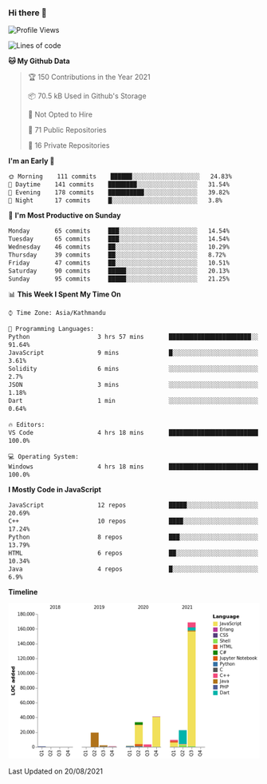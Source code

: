 ### Hi there 👋


<!--START_SECTION:waka-->
![Profile Views](http://img.shields.io/badge/Profile%20Views-6-blue)

![Lines of code](https://img.shields.io/badge/From%20Hello%20World%20I%27ve%20Written-306666%20lines%20of%20code-blue)

**🐱 My Github Data** 

> 🏆 150 Contributions in the Year 2021
 > 
> 📦 70.5 kB Used in Github's Storage 
 > 
> 🚫 Not Opted to Hire
 > 
> 📜 71 Public Repositories 
 > 
> 🔑 16 Private Repositories  
 > 
**I'm an Early 🐤** 

```text
🌞 Morning    111 commits    ██████░░░░░░░░░░░░░░░░░░░   24.83% 
🌆 Daytime    141 commits    ████████░░░░░░░░░░░░░░░░░   31.54% 
🌃 Evening    178 commits    ██████████░░░░░░░░░░░░░░░   39.82% 
🌙 Night      17 commits     █░░░░░░░░░░░░░░░░░░░░░░░░   3.8%

```
📅 **I'm Most Productive on Sunday** 

```text
Monday       65 commits     ███░░░░░░░░░░░░░░░░░░░░░░   14.54% 
Tuesday      65 commits     ███░░░░░░░░░░░░░░░░░░░░░░   14.54% 
Wednesday    46 commits     ██░░░░░░░░░░░░░░░░░░░░░░░   10.29% 
Thursday     39 commits     ██░░░░░░░░░░░░░░░░░░░░░░░   8.72% 
Friday       47 commits     ██░░░░░░░░░░░░░░░░░░░░░░░   10.51% 
Saturday     90 commits     █████░░░░░░░░░░░░░░░░░░░░   20.13% 
Sunday       95 commits     █████░░░░░░░░░░░░░░░░░░░░   21.25%

```


📊 **This Week I Spent My Time On** 

```text
⌚︎ Time Zone: Asia/Kathmandu

💬 Programming Languages: 
Python                   3 hrs 57 mins       ███████████████████████░░   91.64% 
JavaScript               9 mins              █░░░░░░░░░░░░░░░░░░░░░░░░   3.61% 
Solidity                 6 mins              ░░░░░░░░░░░░░░░░░░░░░░░░░   2.7% 
JSON                     3 mins              ░░░░░░░░░░░░░░░░░░░░░░░░░   1.18% 
Dart                     1 min               ░░░░░░░░░░░░░░░░░░░░░░░░░   0.64%

🔥 Editors: 
VS Code                  4 hrs 18 mins       █████████████████████████   100.0%

💻 Operating System: 
Windows                  4 hrs 18 mins       █████████████████████████   100.0%

```

**I Mostly Code in JavaScript** 

```text
JavaScript               12 repos            █████░░░░░░░░░░░░░░░░░░░░   20.69% 
C++                      10 repos            ████░░░░░░░░░░░░░░░░░░░░░   17.24% 
Python                   8 repos             ███░░░░░░░░░░░░░░░░░░░░░░   13.79% 
HTML                     6 repos             ██░░░░░░░░░░░░░░░░░░░░░░░   10.34% 
Java                     4 repos             █░░░░░░░░░░░░░░░░░░░░░░░░   6.9%

```


**Timeline**

![Chart not found](https://raw.githubusercontent.com/voidash/voidash/main/charts/bar_graph.png) 


 Last Updated on 20/08/2021
<!--END_SECTION:waka-->


<!--
**voidash/voidash** is a ✨ _special_ ✨ repository because its `README.md` (this file) appears on your GitHub profile.

Here are some ideas to get you started:

- 🔭 I’m currently working on ...
- 🌱 I’m currently learning ...
- 👯 I’m looking to collaborate on ...
- 🤔 I’m looking for help with ...
- 💬 Ask me about ...
- 📫 How to reach me: ...
- 😄 Pronouns: ...
- ⚡ Fun fact: ...
-->
